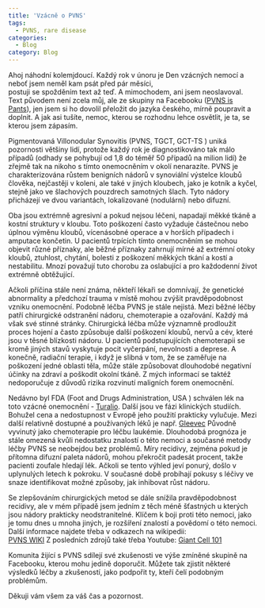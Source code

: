 ```yaml
---
title: 'Vzácně o PVNS'
tags:
  - PVNS, rare disease  
categories:
  - Blog
category: Blog
---
```


Ahoj náhodní kolemjdoucí. Každý rok v únoru je Den vzácných nemocí a neboť jsem neměl kam psát před pár měsíci,   
postuji se spožděním text až teď. A mimochodem, ani jsem neoslavoval.  
Text původem není zcela můj, ale ze skupiny na Facebooku (<a href="https://www.facebook.com/groups/91851410592">PVNS is Pants</a>),
jen jsem si ho dovolil přeložit do jazyka českého, mírně poupravit a doplnit.
A jak asi tušíte, nemoc, kterou se rozhodnu lehce osvětlit, je ta, se kterou jsem zápasím.

Pigmentovaná Villonodular Synovitis (PVNS, TGCT, GCT-TS ) uniká pozornosti většiny lidí, protože každý rok je
diagnostikováno tak málo případů (odhady se pohybují od 1,8 do téměř 50 případů na milion lidí) že zřejmě tak na nikoho s tímto onemocněním v okolí nenarazíte.
PVNS je charakterizována růstem benigních nádorů v synoviální výstelce kloubů člověka, nejčastěji v koleni,
ale také v jiných kloubech, jako je kotník a kyčel, stejně jako ve šlachových pouzdrech samotných šlach. Tyto nádory přicházejí ve dvou variantách, lokalizované (nodulární) nebo difuzní.

Oba jsou extrémně agresivní a pokud nejsou léčeni, napadají měkké tkáně a kostní struktury v kloubu. Toto poškození často
vyžaduje částečnou nebo úplnou výměnu kloubů, vícenásobné operace a v horších případech i amputace končetin. U pacientů trpících tímto onemocněním se mohou objevit různé příznaky,
ale běžné příznaky zahrnují mírné až extrémní otoky kloubů, ztuhlost, chytání, bolesti z poškození měkkých tkání
a kostí a nestabilitu. Mnozí považují tuto chorobu za oslabující a pro každodenní život extrémně obtěžující.

Ačkoli příčina stále není známa, někteří lékaři se domnívají, že genetické abnormality a předchozí trauma v místě mohou zvýšit
pravděpodobnost vzniku onemocnění. Podobně léčba PVNS je stále nejistá. Mezi běžné léčby patří chirurgické odstranění
nádoru, chemoterapie a ozařování. Každý má však své stinné stránky. Chirurgická léčba může významně prodloužit proces
hojení a často způsobuje další poškození kloubů, nervů a cév, které jsou v těsné blízkosti nádoru. U pacientů
podstupujících chemoterapii se kromě jiných stavů vyskytuje pocit vyčerpání, nevolnosti a deprese. A konečně, radiační
terapie, i když je slibná v tom, že se zaměřuje na poškození jedné oblasti těla, může stále způsobovat dlouhodobé
negativní účinky na zdraví a poškodit okolní tkáně. Z mých informací se taktéž nedoporučuje z důvodů rizika rozvinutí maligních forem onemocnění.

Nedávno byl FDA (Foot and Drugs Administration, USA ) schválen lék na toto vzácné onemocnění - <a href="https://www.turalio.com/en/">Turalio</a>. Další jsou ve fázi klinických studiích.
Bohužel cena a nedostupnost v Evropě jeho použití prakticky vylučuje. Mezi další relativně dostupné a používaných léků je např.
<a href="https://en.wikipedia.org/wiki/Imatinib">Gleevec</a> Původně vyvinutý jako chemoterapie pro léčbu laukémie.
Dlouhodobá prognóza je stále omezená kvůli nedostatku znalostí o této nemoci a současné metody léčby PVNS
se neobejdou bez problémů. Míry recidivy, zejména pokud je přítomna difuzní paleta nádorů, mohou překročit padesát
procent, takže pacienti zoufale hledají lék. Ačkoli se tento výhled jeví ponurý, došlo v uplynulých letech k pokroku. V současné době
probíhají pokusy s léčivy ve snaze identifikovat možné způsoby, jak inhibovat růst nádoru.

Se zlepšováním chirurgických metod se dále snížila pravděpodobnost recidivy, ale v mém případě jsem jedním z těch
méně šťastných u kterých jsou nádory prakticky neodstranitelné. Klíčem k boji proti této nemoci, jako je tomu dnes u mnoha jiných, je
rozšíření znalostí a povědomí o této nemoci. Další informace najdete třeba v odkazech na wikipedii:   
<a href="https://en.wikipedia.org/wiki/Tenosynovial_giant_cell_tumor">PVNS WIKI</a>
Z posledních zdrojů také třeba Youtube:
<a href="https://youtu.be/k4PFFuc7y4w">Giant Cell 101</a>

Komunita žijící s PVNS sdílejí své zkušenosti ve výše zmíněné skupině na Facebooku, kterou mohu jedině doporučit.
Můžete tak zjistit některé výsledků léčby a zkušeností, jako podpořit ty, kteří čelí podobným problémům.

Děkuji vám všem za váš čas a pozornost.